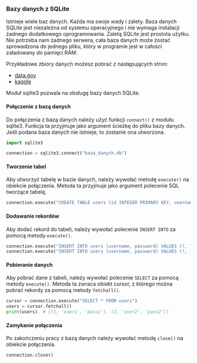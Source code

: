 ### Bazy danych z SQLite
Istnieje wiele baz danych. Każda ma swoje wady i zalety. Baza danych SQLite jest niezależna od systemu operacyjnego i nie wymaga instalacji żadnego dodatkowego oprogramowania. Zaletą SQLite jest prostota użytku. Nie potrzeba nam żadnego serwera, cała baza danych może zostać sprowadzona do jednego pliku, który w programie jest w całości załadowany do pamięci RAM.

Przykładowe zbiory danych możesz pobrać z następujących stron:
* <a href="https://data.gov/">data.gov</a>
* <a href="https://www.kaggle.com/">kaggle</a>

Moduł sqlite3 pozwala na obsługę bazy danych SQLite. 

#### Połączenie z bazą danych
Do połączenia z bazą danych należy użyć funkcji `connect()` z modułu sqlite3. Funkcja ta przyjmuje jako argument ścieżkę do pliku bazy danych. Jeśli podana baza danych nie istnieje, to zostanie ona utworzona.

```python
import sqlite3

connection = sqlite3.connect("baza_danych.db")
```

#### Tworzenie tabel
Aby utworzyć tabelę w bazie danych, należy wywołać metodę `execute()` na obiekcie połączenia. Metoda ta przyjmuje jako argument polecenie SQL tworzące tabelę.

```python
connection.execute("CREATE TABLE users (id INTEGER PRIMARY KEY, username TEXT, password TEXT)")
```

#### Dodawanie rekordów
Aby dodać rekord do tabeli, należy wywołać polecenie `INSERT INTO` za pomocą metody `execute()`.

```python
connection.execute("INSERT INTO users (username, password) VALUES (?, ?)", ("user1", "pass1"))
connection.execute("INSERT INTO users (username, password) VALUES (?, ?)", ("user2", "pass2"))
```

#### Pobieranie danych
Aby pobrać dane z tabeli, należy wywołać polecenie `SELECT` za pomocą metody `execute()`. Metoda ta zwraca obiekt cursor, z którego można pobrać rekordy za pomocą metody `fetchall()`.

```python
cursor = connection.execute("SELECT * FROM users")
users = cursor.fetchall()
print(users)  # [(1, 'user1', 'pass1'), (2, 'user2', 'pass2')]
```

#### Zamykanie połączenia
Po zakończeniu pracy z bazą danych należy wywołać metodę `close()` na obiekcie połączenia.

```python
connection.close()
```
